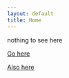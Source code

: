 ```yaml
---
layout: default
title: Home
---
```


nothing to see here

[Go here][post-page]

[Also here][about-page]

[about-page]: https://pages.gitlab.io/ia_projects_site/about/
[post-page]: https://pages.gitlab.io/ia_projects_site/jekyll/2022/04/27/welcome-to-jekyll.html